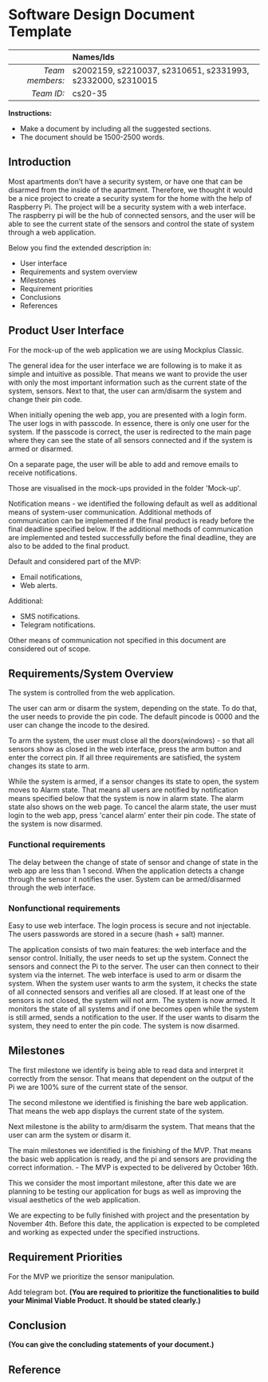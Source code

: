 # Software Design Document Template

|                 | **Names/Ids**  |
|----------------:|:---------------|
| *Team members:* |s2002159, s2210037, s2310651, s2331993, s2332000, s2310015 |
| *Team ID:*      |cs20-35|

**Instructions:**
* Make a document by including all the suggested sections.
* The document should be 1500-2500 words.
 
## Introduction

Most apartments don’t have a security system, or have one that can be disarmed from the inside of the apartment. 
Therefore, we thought it would be a nice project to create a security system for the home with the help of Raspberry Pi.
The project will be a security system with a web interface. The raspberry pi will be the hub of connected sensors, 
and the user will be able to see the current state of the sensors and control the state of system through a web application. 
 
Below you find the extended description in:
* User interface
* Requirements and system overview
* Milestones
* Requirement priorities
* Conclusions
* References

## Product User Interface
For the mock-up of the web application we are using Mockplus Classic.

The general idea for the user interface we are following is to make it as simple and intuitive as possible.
That means we want to provide the user with only the most important information such as the current state of the system, sensors.
Next to that, the user can arm/disarm the system and change their pin code.  

When initially opening the web app, you are presented with a login form. The user logs in with passcode. In essence, there is only one user for the system. 
If the passcode is correct, the user is redirected to the main page where they can see the state of all sensors connected and if the system is armed or disarmed.

On a separate page, the user will be able to add and remove emails to receive notifications.

Those are visualised in the mock-ups provided in the folder 'Mock-up'.

Notification means - we identified the following default as well as additional means of system-user communication.
Additional methods of communication can be implemented if the final product is ready before the final deadline specified below. 
If the additional methods of communication are implemented and tested successfully before the final deadline, they are also to be added to the final product.

Default and considered part of the MVP:
* Email notifications,
* Web alerts.

Additional:
* SMS notifications.
* Telegram notifications. 

Other means of communication not specified in this document are considered out of scope.

## Requirements/System Overview 
The system is controlled from the web application. 

The user can arm or disarm the system, depending on the state. To do that, the user needs to provide the pin code. The default pincode is 0000 and the user can change the incode to the desired.

To arm the system, the user must close all the doors(windows) - so that all sensors show as closed in the web interface, press the arm button and enter the correct pin.
If all three requirements are satisfied, the system changes its state to arm.

While the system is armed, if a sensor changes its state to open, the system moves to Alarm state. That means all users are notified by notification means specified below that the system is now in alarm state.
The alarm state also shows on the web page. To cancel the alarm state, the user must login to the web app, press 'cancel alarm' enter their pin code. The state of the system is now disarmed.

### Functional requirements
The delay between the change of state of sensor and change of state in the web app are less than 1 second.
When the application detects a change through the sensor it notifies the user.
System can be armed/disarmed through the web interface.

### Nonfunctional requirements
Easy to use web interface.
The login process is secure and not injectable.
The users passwords are stored in a secure (hash + salt) manner.

The application consists of two main features: the web interface and the sensor control. 
Initially, the user needs to set up the system. Connect the sensors and connect the Pi to the server. The user can then connect to their system via the internet. The web interface is used to arm or disarm the system. When the system user wants to arm the system, it checks the state of all connected sensors and verifies all are closed. If at least one of the sensors is not closed, the system will not arm.
The system is now armed. It monitors the state of all systems and if one becomes open while the system is still armed, sends a notification to the user. If the user wants to disarm the system, they need to enter the pin code. The system is now disarmed.

## Milestones
The first milestone we identify is being able to read data and interpret it correctly from the sensor. That means that dependent on the output of the Pi we are 100% sure of the current state of the sensor.

The second milestone we identified is finishing the bare web application. That means the web app displays the current state of the system.

Next milestone is the ability to arm/disarm the system. That means that the user can arm the system or disarm it. 

The main milestones we identified is the finishing of the MVP. That means the basic web application is ready, and the pi and sensors are providing the correct information. - The MVP is expected to be delivered by October 16th.

This we consider the most important milestone, after this date we are planning to be testing our application for bugs as well as improving the visual aesthetics of the web application.

We are expecting to be fully finished with project and the presentation by November 4th. Before this date, the application is expected to be completed and working as expected under the specified instructions.

## Requirement Priorities

For the MVP we prioritize the sensor manipulation. 


Add telegram bot.
**(You are required to prioritize the functionalities to build your Minimal Viable Product. It should be stated clearly.)**

## Conclusion

**(You can give the concluding statements of your document.)**

## Reference